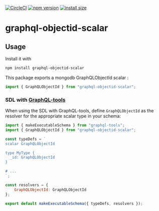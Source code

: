 [![CircleCI](https://circleci.com/gh/CaptorAB/graphql-objectid-scalar/tree/master.svg?style=svg)](https://circleci.com/gh/CaptorAB/graphql-objectid-scalar/tree/master)
[![npm version](https://badge.fury.io/js/graphql-objectid-scalar.svg)](https://badge.fury.io/js/graphql-objectid-scalar)
[![install size](https://packagephobia.now.sh/badge?p=graphql-objectid-scalar)](https://packagephobia.now.sh/result?p=graphql-objectid-scalar)

# graphql-objectid-scalar

## Usage

Install it with

```bash
npm install graphql-objectid-scalar
```

This package exports a mongodb GraphQLObjectId scalar :

```js
import { GraphQLObjectId } from "graphql-objectid-scalar";
```

### SDL with [GraphQL-tools](https://github.com/apollographql/graphql-tools)

When using the SDL with GraphQL-tools, define `GraphQLObjectId` as the resolver for the appropriate scalar type in your schema:

```js
import { makeExecutableSchema } from "graphql-tools";
import { GraphQLObjectId } from "graphql-objectid-scalar";

const typeDefs = `
scalar GraphQLObjectId

type MyType {
  _id: GraphQLObjectId
}

# ...
`;

const resolvers = {
    GraphQLObjectId: GraphQLObjectId
};

export default makeExecutableSchema({ typeDefs, resolvers });
```
